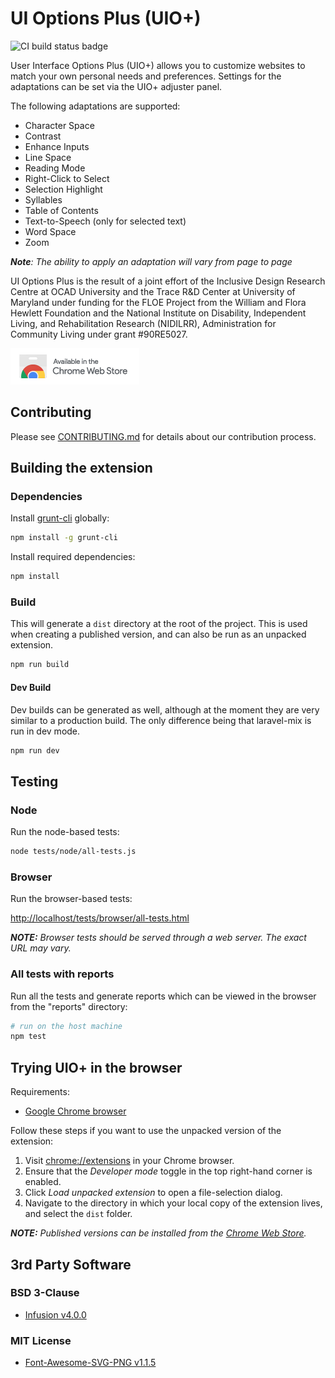 # UI Options Plus (UIO+)

![CI build status badge](https://github.com/fluid-project/uio-plus/workflows/CI/badge.svg)

User Interface Options Plus (UIO+) allows you to customize websites to match your own personal needs and preferences.
Settings for the adaptations can be set via the UIO+ adjuster panel.

The following adaptations are supported:

* Character Space
* Contrast
* Enhance Inputs
* Line Space
* Reading Mode
* Right-Click to Select
* Selection Highlight
* Syllables
* Table of Contents
* Text-to-Speech (only for selected text)
* Word Space
* Zoom

_**Note**: The ability to apply an adaptation will vary from page to page_

UI Options Plus is the result of a joint effort of the Inclusive Design Research Centre at OCAD University and the Trace
R&D Center at University of Maryland under funding for the FLOE Project from the William and Flora Hewlett Foundation
and the National Institute on Disability, Independent Living, and Rehabilitation Research (NIDILRR), Administration for
Community Living under grant #90RE5027.

[![Available in the Chrome Web Store](./chrome_web_store.png)](https://chrome.google.com/webstore/detail/ui-options-plus-uio%20/okenndailhmikjjfcnmolpaefecbpaek)

## Contributing

Please see [CONTRIBUTING.md](./CONTRIBUTING.md) for details about our contribution process.

## Building the extension

### Dependencies

Install [grunt-cli](https://gruntjs.com) globally:

```bash
npm install -g grunt-cli
```

Install required dependencies:

```bash
npm install
```

### Build

This will generate a `dist` directory at the root of the project. This is used when creating a published version, and
can also be run as an unpacked extension.

```bash
npm run build
```

#### Dev Build

Dev builds can be generated as well, although at the moment they are very similar to a production build. The only
difference being that laravel-mix is run in dev mode.

```bash
npm run dev
```

## Testing

### Node

Run the node-based tests:

```bash
node tests/node/all-tests.js
```

### Browser

Run the browser-based tests:

[http://localhost/tests/browser/all-tests.html](http://localhost/tests/browser/all-tests.html)

_**NOTE:** Browser tests should be served through a web server. The exact URL may vary._

### All tests with reports

Run all the tests and generate reports which can be viewed in the browser from the "reports" directory:

```bash
# run on the host machine
npm test
```

## Trying UIO+ in the browser

Requirements:

* [Google Chrome browser](https://www.google.com/chrome/browser/desktop/)

Follow these steps if you want to use the unpacked version of the extension:

1. Visit [chrome://extensions](chrome://extension) in your Chrome browser.
2. Ensure that the _Developer mode_ toggle in the top right-hand corner is enabled.
3. Click _Load unpacked extension_ to open a file-selection dialog.
4. Navigate to the directory in which your local copy of the extension lives, and select the `dist` folder.

_**NOTE:** Published versions can be installed from the [Chrome Web Store](
    https://chrome.google.com/webstore/detail/ui-options-plus-uio%20/okenndailhmikjjfcnmolpaefecbpaek)._

## 3rd Party Software

### BSD 3-Clause

* [Infusion v4.0.0](https://fluidproject.org/infusion.html)

### MIT License

* [Font-Awesome-SVG-PNG v1.1.5](https://github.com/encharm/Font-Awesome-SVG-PNG)
